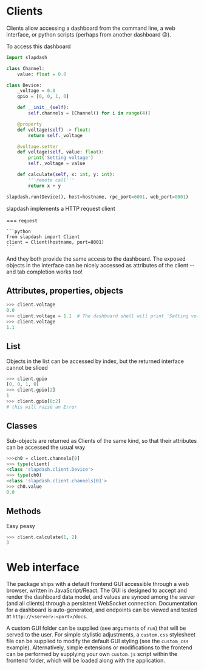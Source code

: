 # Clients

Clients allow accessing a dashboard from the command line, a web interface, or python scripts (perhaps from another dashboard :wink:).

To access this dashboard

```python
import slapdash

class Channel:
    value: float = 0.0

class Device:
    _voltage = 0.0
    gpio = [0, 0, 1, 0]

    def __init__(self):
        self.channels = [Channel() for i in range(4)]

    @property
    def voltage(self) -> float:
        return self._voltage

    @voltage.setter
    def voltage(self, value: float):
        print('Setting voltage')
        self._voltage = value

    def calculate(self, x: int, y: int):
        '''remote call'''
        return x + y

slapdash.run(Device(), host=hostname, rpc_port=6001, web_port=8001)
```

slapdash implements a HTTP request client

=== `request`

    ```python
    from slapdash import Client
    client = Client(hostname, port=8001)
    ```

And they both provide the same access to the dashboard. The exposed objects in the interface can be nicely accessed as attributes of the client -- and tab completion works too!

## Attributes, properties, objects

```python
>>> client.voltage
0.0
>>> client.voltage = 1.1  # The dashboard shell will print 'Setting voltage'
>>> client.voltage
1.1
```

## List

Objects in the list can be accessed by index, but the returned interface cannot be sliced

```python
>>> client.gpio
[0, 0, 1, 0]
>>> client.gpio[2]
1
>>> client.gpio[0:2]
# this will raise an Error
```

## Classes

Sub-objects are returned as Clients of the same kind, so that their attributes can be accessed the usual way

```python
>>>ch0 = client.channels[0]
>>> type(client)
<class 'slapdash.client.Device'>
>>> type(ch0)
<class 'slapdash.client.channels[0]'>
>>> ch0.value
0.0
```

## Methods

Easy peasy

```python
>>> client.calculate(1, 2)
3
```

# Web interface

The package ships with a default frontend GUI accessible through a web browser, written in JavaScript/React. The GUI is designed to accept and render the dashboard data model, and values are synced among the server (and all clients) through a persistent WebSocket connection. Documentation for a dashboard is auto-generated, and endpoints can be viewed and tested at `http://<server>:<port>/docs`.

A custom GUI folder can be supplied (see arguments of `run`) that will be served to the user. For simple stylistic adjustments, a `custom.css` stylesheet file can be supplied to modify the default GUI styling (see the `custom_css` example). Alternatively, simple extensions or modifications to the frontend can be performed by supplying your own `custom.js` script within the frontend folder, which will be loaded along with the application.
